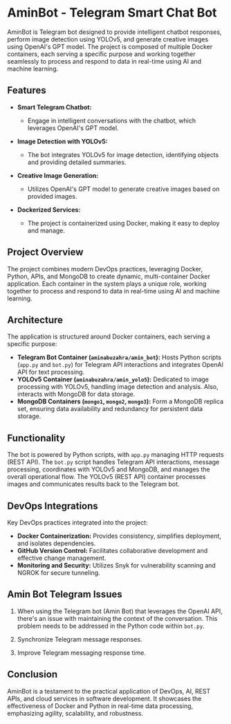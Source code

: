 # AminBot - Telegram Smart Chat Bot

AminBot is Telegram bot designed to provide intelligent chatbot responses, perform image detection using YOLOv5, and generate creative images using OpenAI's GPT model. The project is composed of multiple Docker containers, each serving a specific purpose and working together seamlessly to process and respond to data in real-time using AI and machine learning.

## Features

- **Smart Telegram Chatbot:**
  - Engage in intelligent conversations with the chatbot, which leverages OpenAI's GPT model.


- **Image Detection with YOLOv5:**
  - The bot integrates YOLOv5 for image detection, identifying objects and providing detailed summaries.

- **Creative Image Generation:**
  - Utilizes OpenAI's GPT model to generate creative images based on provided images.

- **Dockerized Services:**
  - The project is containerized using Docker, making it easy to deploy and manage.

## Project Overview

The project combines modern DevOps practices, leveraging Docker, Python, APIs, and MongoDB to create dynamic, multi-container Docker application. Each container in the system plays a unique role, working together to process and respond to data in real-time using AI and machine learning.

## Architecture

The application is structured around Docker containers, each serving a specific purpose:

- **Telegram Bot Container (`aminabuzahra/amin_bot`):** Hosts Python scripts (`app.py` and `bot.py`) for Telegram API interactions and integrates OpenAI API for text processing. 
- **YOLOv5 Container (`aminabuzahra/amin_yolo5`):** Dedicated to image processing with YOLOv5, handling image detection and analysis. Also, interacts with MongoDB for data storage.
- **MongoDB Containers (`mongo1`, `mongo2`, `mongo3`):** Form a MongoDB replica set, ensuring data availability and redundancy for persistent data storage.

## Functionality

The bot is powered by Python scripts, with `app.py` managing HTTP requests (REST API). The `bot.py` script handles Telegram API interactions, message processing, coordinates with YOLOv5 and MongoDB, and manages the overall operational flow. The YOLOv5 (REST API) container processes images and communicates results back to the Telegram bot.

## DevOps Integrations

Key DevOps practices integrated into the project:

- **Docker Containerization:** Provides consistency, simplifies deployment, and isolates dependencies.
- **GitHub Version Control:** Facilitates collaborative development and effective change management.
- **Monitoring and Security:** Utilizes Snyk for vulnerability scanning and NGROK for secure tunneling.

## Amin Bot Telegram Issues

1. When using the Telegram bot (Amin Bot) that leverages the OpenAI API, there's an issue with maintaining the context of the conversation. This problem needs to be addressed in the Python code within `bot.py`.

2. Synchronize Telegram message responses.

3. Improve Telegram messaging response time.


## Conclusion

AminBot is a testament to the practical application of DevOps, AI, REST APIs, and cloud services in software development. It showcases the effectiveness of Docker and Python in real-time data processing, emphasizing agility, scalability, and robustness.
